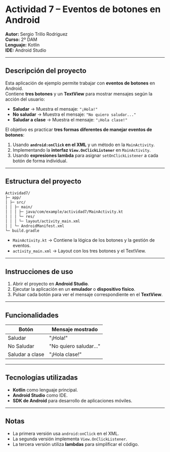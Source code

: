 # Actividad 7 – Eventos de botones en Android

**Autor:** Sergio Trillo Rodriguez  
**Curso:** 2º DAM  
**Lenguaje:** Kotlin  
**IDE:** Android Studio  

---

## Descripción del proyecto

Esta aplicación de ejemplo permite trabajar con **eventos de botones** en Android.  
Contiene **tres botones** y un **TextView** para mostrar mensajes según la acción del usuario:

- **Saludar** → Muestra el mensaje: `"¡Hola!"`
- **No saludar** → Muestra el mensaje: `"No quiero saludar..."`
- **Saludar a clase** → Muestra el mensaje: `"¡Hola clase!"`

El objetivo es practicar **tres formas diferentes de manejar eventos de botones**:

1. Usando **`android:onClick` en el XML** y un método en la `MainActivity`.  
2. Implementando la **interfaz `View.OnClickListener`** en `MainActivity`.  
3. Usando **expresiones lambda** para asignar `setOnClickListener` a cada botón de forma individual.

---

## Estructura del proyecto

```bash
Actividad7/
├─ app/
│ ├─ src/
│ │ ├─ main/
│ │ │ ├─ java/com/example/actividad7/MainActivity.kt
│ │ │ └─ res/
│ │ │ └─ layout/activity_main.xml
│ │ └─ AndroidManifest.xml
└─ build.gradle

```

- `MainActivity.kt` → Contiene la lógica de los botones y la gestión de eventos.  
- `activity_main.xml` → Layout con los tres botones y el TextView.  

---

## Instrucciones de uso

1. Abrir el proyecto en **Android Studio**.  
2. Ejecutar la aplicación en un **emulador** o **dispositivo físico**.  
3. Pulsar cada botón para ver el mensaje correspondiente en el **TextView**.

---

## Funcionalidades

| Botón              | Mensaje mostrado            |
|-------------------|----------------------------|
| Saludar            | "¡Hola!"                   |
| No Saludar         | "No quiero saludar..."     |
| Saludar a clase    | "¡Hola clase!"             |

---

## Tecnologías utilizadas

- **Kotlin** como lenguaje principal.  
- **Android Studio** como IDE.  
- **SDK de Android** para desarrollo de aplicaciones móviles.  

---

## Notas

- La primera versión usa `android:onClick` en el XML.  
- La segunda versión implementa `View.OnClickListener`.  
- La tercera versión utiliza **lambdas** para simplificar el código.  


